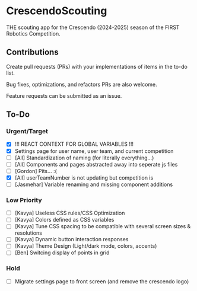 # CrescendoScouting
THE scouting app for the Crescendo (2024-2025) season of the FIRST Robotics Competition.

## Contributions
Create pull requests (PRs) with your implementations of items in the to-do list.

Bug fixes, optimizations, and refactors PRs are also welcome.

Feature requests can be submitted as an issue.

## To-Do

### Urgent/Target
- [x] !!! REACT CONTEXT FOR GLOBAL VARIABLES !!!
- [x] Settings page for user name, user team, and current competition
- [ ] [All] Standardization of naming (for literally everything...)
- [ ] [All] Components and pages abstracted away into seperate js files
- [ ] [Gordon] Pits... :(
- [x] [All] userTeamNumber is not updating but competition is
- [ ] [Jasmehar] Variable renaming and missing component additions

### Low Priority
- [ ] [Kavya] Useless CSS rules/CSS Optimization
- [ ] [Kavya] Colors defined as CSS variables
- [ ] [Kavya] Tune CSS spacing to be compatible with several screen sizes & resolutions
- [ ] [Kavya] Dynamic button interaction responses
- [ ] [Kavya] Theme Design (Light/dark mode, colors, accents)
- [ ] [Ben] Switcing display of points in grid

### Hold
- [ ] Migrate settings page to front screen (and remove the crescendo logo)
